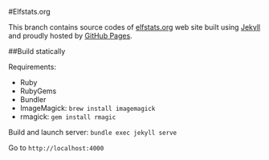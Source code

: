 #Elfstats.org

This branch contains source codes of [elfstats.org](http://elfstats.org) web site built using [Jekyll](http://jekyllrb.com) and proudly hosted by [GitHub Pages](http://pages.github.com).

##Build statically

Requirements: 

* Ruby
* RubyGems
* Bundler
* ImageMagick: `brew install imagemagick`
* rmagick: `gem install rmagic`

Build and launch server: `bundle exec jekyll serve`

Go to `http://localhost:4000`



